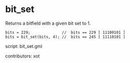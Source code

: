 bit_set
=======

Returns a bitfield with a given bit set to 1.

    bits = 229;              //  bits == 229 [ 11100101 ]
    bits = bit_set(bits, 4); //  bits == 245 [ 11110101 ]

script: bit_set.gml

contributors: xot

